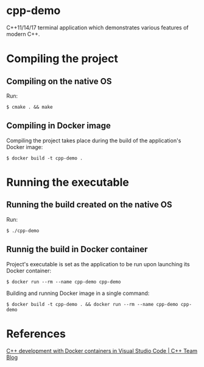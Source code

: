 # cpp-demo

C++11/14/17 terminal application which demonstrates various features of modern C++.

# Compiling the project

## Compiling on the native OS

Run:
```
$ cmake . && make
```

## Compiling in Docker image

Compiling the project takes place during the build of the application's Docker image:
```
$ docker build -t cpp-demo .
```

# Running the executable

## Running the build created on the native OS

Run:
```
$ ./cpp-demo
```

## Runnig the build in Docker container

Project's executable is set as the application to be run upon launching its Docker container:
```
$ docker run --rm --name cpp-demo cpp-demo
```
Building and running Docker image in a single command:
```
$ docker build -t cpp-demo . && docker run --rm --name cpp-demo cpp-demo
```

# References
[C++ development with Docker containers in Visual Studio Code | C++ Team Blog](https://devblogs.microsoft.com/cppblog/c-development-with-docker-containers-in-visual-studio-code/)
